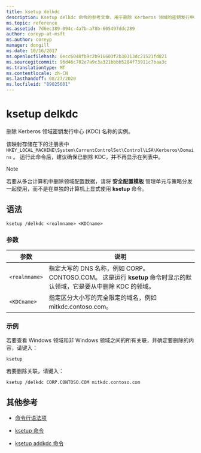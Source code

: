 ```yaml
---
title: ksetup delkdc
description: Ksetup delkdc 命令的参考文章，用于删除 Kerberos 领域的密钥发行中心 (KDC) 名称的实例。
ms.topic: reference
ms.assetid: 7d6ec389-094c-4a7b-a78b-605497ddc289
author: coreyp-at-msft
ms.author: coreyp
manager: dongill
ms.date: 10/16/2017
ms.openlocfilehash: 0ecc6048fb9c2b916603f2b30313dc21521fd821
ms.sourcegitcommit: 96d46c702e7a9c3a321bbbb5284f73911c7baa3c
ms.translationtype: MT
ms.contentlocale: zh-CN
ms.lasthandoff: 08/27/2020
ms.locfileid: "89025601"
---
```

# <a name="ksetup-delkdc"></a>ksetup delkdc

删除 Kerberos 领域密钥发行中心 (KDC) 名称的实例。

该映射存储在下的注册表中 `HKEY_LOCAL_MACHINE\System\CurrentControlSet\Control\LSA\Kerberos\Domains` 。 运行此命令后，建议确保已删除 KDC，并不再显示在列表中。

> [!NOTE]
> 若要从多台计算机中删除领域配置数据，请将 **安全配置模板** 管理单元与策略分发一起使用，而不是在单独的计算机上显式使用 **ksetup** 命令。

## <a name="syntax"></a>语法

```
ksetup /delkdc <realmname> <KDCname>
```

### <a name="parameters"></a>参数

| 参数 | 说明 |
| --------- | ----------- |
| `<realmname>` | 指定大写的 DNS 名称，例如 CORP。CONTOSO.COM。 这是运行 **ksetup** 命令时显示的默认领域，它是要从中删除 KDC 的领域。 |
| `<KDCname>` | 指定区分大小写的完全限定的域名，例如 mitkdc.contoso.com。 |

### <a name="examples"></a>示例

若要查看 Windows 领域和非 Windows 领域之间的所有关联，并确定要删除的内容，请键入：

```
ksetup
```

若要删除关联，请键入：

```
ksetup /delkdc CORP.CONTOSO.COM mitkdc.contoso.com
```

## <a name="additional-references"></a>其他参考

- [命令行语法项](command-line-syntax-key.md)

- [ksetup 命令](ksetup.md)

- [ksetup addkdc 命令](ksetup-addkdc.md)
